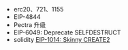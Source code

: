 - erc20、721、1155
- EIP-4844
- Pectra 升级
- EIP-6049: Deprecate SELFDESTRUCT
- solidity [EIP-1014: Skinny CREATE2](https://eips.ethereum.org/EIPS/eip-1014)